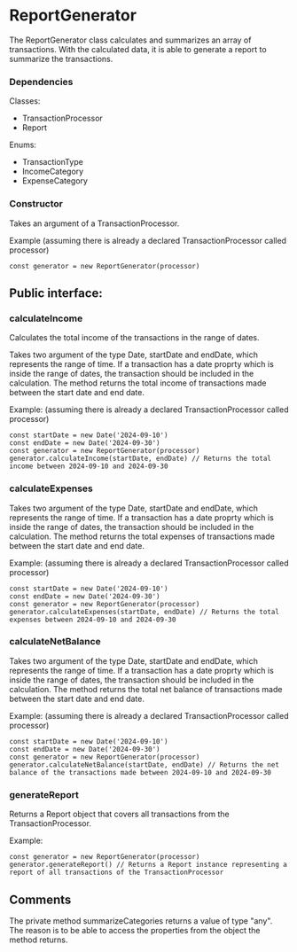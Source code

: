 # ReportGenerator

The ReportGenerator class calculates and summarizes an array of transactions. With the calculated data, it is able to generate a report to summarize the transactions.

### Dependencies
Classes:
* TransactionProcessor
* Report

Enums: 
* TransactionType
* IncomeCategory
* ExpenseCategory 

### Constructor
Takes an argument of a TransactionProcessor.

Example (assuming there is already a declared TransactionProcessor called processor)

```
const generator = new ReportGenerator(processor)
```

## Public interface:

### calculateIncome
Calculates the total income of the transactions in the range of dates.

Takes two argument of the type Date, startDate and endDate, which represents the range of time. If a transaction has a date proprty which is inside the range of dates, the transaction should be included in the calculation.
The method returns the total income of transactions made between the start date and end date.

Example: (assuming there is already a declared TransactionProcessor called processor)
```
const startDate = new Date('2024-09-10')
const endDate = new Date('2024-09-30')
const generator = new ReportGenerator(processor)
generator.calculateIncome(startDate, endDate) // Returns the total income between 2024-09-10 and 2024-09-30
```


### calculateExpenses

Takes two argument of the type Date, startDate and endDate, which represents the range of time. If a transaction has a date proprty which is inside the range of dates, the transaction should be included in the calculation.
The method returns the total expenses of transactions made between the start date and end date.

Example: (assuming there is already a declared TransactionProcessor called processor)
```
const startDate = new Date('2024-09-10')
const endDate = new Date('2024-09-30')
const generator = new ReportGenerator(processor)
generator.calculateExpenses(startDate, endDate) // Returns the total expenses between 2024-09-10 and 2024-09-30
```


### calculateNetBalance

Takes two argument of the type Date, startDate and endDate, which represents the range of time. If a transaction has a date proprty which is inside the range of dates, the transaction should be included in the calculation.
The method returns the total net balance of transactions made between the start date and end date.

Example: (assuming there is already a declared TransactionProcessor called processor)
```
const startDate = new Date('2024-09-10')
const endDate = new Date('2024-09-30')
const generator = new ReportGenerator(processor)
generator.calculateNetBalance(startDate, endDate) // Returns the net balance of the transactions made between 2024-09-10 and 2024-09-30
```

### generateReport
Returns a Report object that covers all transactions from the TransactionProcessor.

Example:
```
const generator = new ReportGenerator(processor)
generator.generateReport() // Returns a Report instance representing a report of all transactions of the TransactionProcessor
```


## Comments
The private method summarizeCategories returns a value of type "any". The reason is to be able to access the properties from the object the method returns.
